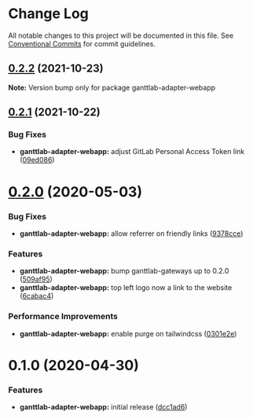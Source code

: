 # Change Log

All notable changes to this project will be documented in this file.
See [Conventional Commits](https://conventionalcommits.org) for commit guidelines.

## [0.2.2](https://gitlab.com/ganttlab/ganttlab/compare/ganttlab-adapter-webapp@0.2.1...ganttlab-adapter-webapp@0.2.2) (2021-10-23)

**Note:** Version bump only for package ganttlab-adapter-webapp





## [0.2.1](https://gitlab.com/ganttlab/ganttlab/compare/ganttlab-adapter-webapp@0.2.0...ganttlab-adapter-webapp@0.2.1) (2021-10-22)


### Bug Fixes

* **ganttlab-adapter-webapp:** adjust GitLab Personal Access Token link ([09ed086](https://gitlab.com/ganttlab/ganttlab/commit/09ed086acce6484d5b035008867d8981a697e91c))





# [0.2.0](https://gitlab.com/ganttlab/ganttlab/compare/ganttlab-adapter-webapp@0.1.0...ganttlab-adapter-webapp@0.2.0) (2020-05-03)


### Bug Fixes

* **ganttlab-adapter-webapp:** allow referrer on friendly links ([9378cce](https://gitlab.com/ganttlab/ganttlab/commit/9378cce3bd3d69bb80484adfe761720c2765948d))


### Features

* **ganttlab-adapter-webapp:** bump ganttlab-gateways up to 0.2.0 ([509af95](https://gitlab.com/ganttlab/ganttlab/commit/509af95768541b4b74076071a3f6a8d8efdf036a))
* **ganttlab-adapter-webapp:** top left logo now a link to the website ([6cabac4](https://gitlab.com/ganttlab/ganttlab/commit/6cabac4f0c4b11936c607712eb0cc5e23d8a7e42))


### Performance Improvements

* **ganttlab-adapter-webapp:** enable purge on tailwindcss ([0301e2e](https://gitlab.com/ganttlab/ganttlab/commit/0301e2ee4ca6a3acd972121758c0dd21342b6c8f))





# 0.1.0 (2020-04-30)


### Features

* **ganttlab-adapter-webapp:** initial release ([dcc1ad6](https://gitlab.com/ganttlab/ganttlab/commit/dcc1ad64a0bcff8278cf2fe87dda024ed8569ef0))
